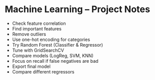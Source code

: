 # Machine Learning – Project Notes

- Check feature correlation
- Find important features
- Remove outliers
- Use one-hot encoding for categories
- Try Random Forest (Classifier & Regressor)
- Tune with GridSearchCV
- Compare models (LogReg, SVM, KNN)
- Focus on recall if false negatives are bad
- Export final model
- Compare different regressors
